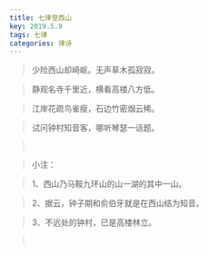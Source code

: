 ```yaml
---
title: 七律登西山
key: 2019.5.9
tags: 七律
categories: 律诗
---
```


<blockquote class="blockquote-center">少险西山却崎岖。无声草木孤寂寂。
</blockquote>
<blockquote class="blockquote-center">静观名寺千里近，横看高楼八方低。
</blockquote>
<blockquote class="blockquote-center">江岸花疏鸟雀瘦，石边竹密烟云稀。
</blockquote>
<blockquote class="blockquote-center">试问钟村知音客，哪听琴瑟一话题。
</blockquote>
<blockquote class="blockquote-center"></br>
</blockquote>
<blockquote class="blockquote-center">小注：
</blockquote>
<blockquote class="blockquote-center">1、西山乃马鞍九环山的山一湖的其中一山。
</blockquote>
<blockquote class="blockquote-center">2、据云，钟子期和俞伯牙就是在西山结为知音。
</blockquote>
<blockquote class="blockquote-center">3、不远处的钟村，已是高楼林立。
</blockquote>
<blockquote class="blockquote-center"></br>
</blockquote>
